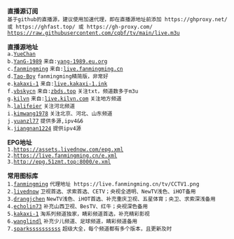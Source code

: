 **直播源订阅**  
`基于github的直播源，建议使用加速代理，即在直播源地址前添加 https://ghproxy.net/ 或 https://ghfast.top/ 或 https://gh-proxy.com/`  
[`https://raw.githubusercontent.com/cqbf/tv/main/live.m3u`](https://raw.githubusercontent.com/cqbf/tv/main/live.m3u)  

**直播源地址**  
`a.`[`YueChan`](https://github.com/YueChan/Live/blob/main/APTV.m3u)  
`b.`[`YanG-1989`](https://github.com/YanG-1989/m3u/blob/main/Gather.m3u)  `来自:`[`yang-1989.eu.org`](https://yang-1989.eu.org)  
`c.`[`fanmingming`](https://github.com/fanmingming/live/blob/main/tv/m3u/ipv6.m3u)  `来自:`[`live.fanmingming.cn`](https://live.fanmingming.cn)  
`d.`[`Tao-Boy`](https://github.com/Tao-Boy/IPTV/blob/main/IPTV.m3u)  `fanmingming精简版，非常好`  
`e.`[`kakaxi-1`](https://github.com/kakaxi-1/IPTV/blob/main/ipv6.m3u)  `来自:`[`live.kakaxi-1.ink`](https://live.kakaxi-1.ink)  
`f.`[`vbskycn`](https://github.com/vbskycn/iptv/tree/master/tv)  `来自:`[`zbds.top`](https://zbds.top)  `关注txt，频道数多于m3u`  
`g.`[`kilvn`](https://github.com/kilvn/iptv/blob/master/iptv.m3u)  `来自:`[`live.kilvn.com`](https://live.kilvn.com/) `关注地方频道`  
`h.`[`lalifeier`](https://github.com/lalifeier/IPTV/blob/main/m3u/IPTV.m3u)  `关注河北频道`  
`i.`[`kimwang1978`](https://github.com/kimwang1978/collect-tv-txt/blob/main/live.m3u)  `关注北京、河北、山东频道`  
`j.`[`yuanzl77`](https://github.com/yuanzl77/IPTV/blob/main/live.m3u)  `提供多源,ipv4&6`  
`k.`[`jiangnan1224`](https://github.com/jiangnan1224/iptv_ipv4_live/blob/main/live_ipv4.txt)   `提供ipv4源`  

**EPG地址**  
`1.`[`https://assets.livednow.com/epg.xml`](https://assets.livednow.com/epg.xml)  
`2.`[`https://live.fanmingming.cn/e.xml`](https://live.fanmingming.cn/e.xml)  
`3.`[`http://epg.51zmt.top:8000/e.xml`](http://epg.51zmt.top:8000/e.xml)  

**常用图标库**  
`1.`[`fanmingming`](https://github.com/fanmingming/live/tree/main/tv) `代理地址 https://live.fanmingming.cn/tv/CCTV1.png`  
`2.`[`livednow`](https://assets.livednow.com/guide.html) `卫视首选、求索首选、CETV；央视全透明、NewTV浅色、iHOT备用`  
`3.`[`drangjchen`](https://github.com/drangjchen/IPTV/tree/main/Logo) `NewTV浅色、iHOT首选、补充重庆卫视、五星体育；央卫、求索深浅备用`  
`4.`[`echolin73`](https://github.com/echolin73/logo/tree/main/tvg-logo) `补充山西卫视、BesTV、红牛；央视深色备用`  
`5.`[`kakaxi-1`](https://github.com/kakaxi-1/IPTV/tree/main/LOGO) `淘系列频道独家，睛彩频道首选，补充精彩影视`  
`6.`[`wanglindl`](https://github.com/wanglindl/TVlogo) `补充少儿频道、足球频道，睛彩频道备用`  
`7.`[`sparkssssssssss`](https://github.com/sparkssssssssss/epg/tree/main/logo) `超级大全，每个频道都有多个版本，且更新及时`  
